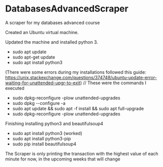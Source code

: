 # DatabasesAdvancedScraper
A scraper for my databases advanced course

Created an Ubuntu virtual machine.

Updated the machine and installed python 3.

- sudo apt update
- sudo apt-get update
- sudo apt install python3

(There were some errors during my installations followed this guide: https://unix.stackexchange.com/questions/374748/ubuntu-update-error-waiting-for-unattended-upgr-to-exit)
// These were the commands I executed 
- sudo dpkg-reconfigure -plow unattended-upgrades
- sudo dpkg --configure -a
- sudo apt update && sudo apt -f install && sudo apt full-upgrade
- sudo dpkg-reconfigure -plow unattended-upgrades
 
Finishing installing python3 and beautifulsoup4

- sudo apt install python3 (worked)
- sudo apt install python3-pip
- sudo pip install beautifulsoup4 

The Scraper is only printing the transaction with the highest value of each minute for now, in the upcoming weeks that will change 
